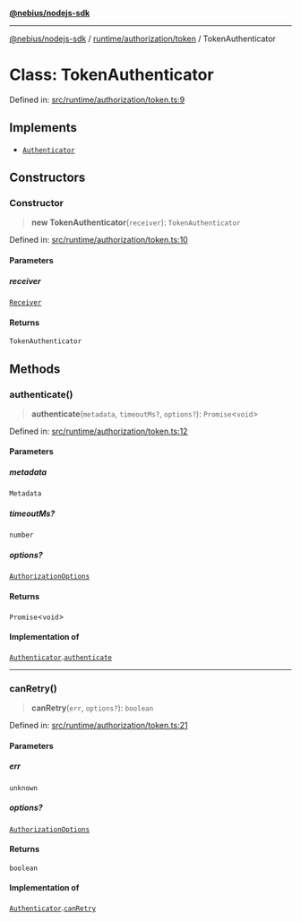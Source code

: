 [**@nebius/nodejs-sdk**](../../../../README.md)

***

[@nebius/nodejs-sdk](../../../../README.md) / [runtime/authorization/token](../README.md) / TokenAuthenticator

# Class: TokenAuthenticator

Defined in: [src/runtime/authorization/token.ts:9](https://github.com/nebius/nodejs-sdk/blob/2ec552fb564ad8fdbf78c4eb6e73ce9101501e8a/src/runtime/authorization/token.ts#L9)

## Implements

- [`Authenticator`](../../provider/interfaces/Authenticator.md)

## Constructors

### Constructor

> **new TokenAuthenticator**(`receiver`): `TokenAuthenticator`

Defined in: [src/runtime/authorization/token.ts:10](https://github.com/nebius/nodejs-sdk/blob/2ec552fb564ad8fdbf78c4eb6e73ce9101501e8a/src/runtime/authorization/token.ts#L10)

#### Parameters

##### receiver

[`Receiver`](../../../token/classes/Receiver.md)

#### Returns

`TokenAuthenticator`

## Methods

### authenticate()

> **authenticate**(`metadata`, `timeoutMs?`, `options?`): `Promise`\<`void`\>

Defined in: [src/runtime/authorization/token.ts:12](https://github.com/nebius/nodejs-sdk/blob/2ec552fb564ad8fdbf78c4eb6e73ce9101501e8a/src/runtime/authorization/token.ts#L12)

#### Parameters

##### metadata

`Metadata`

##### timeoutMs?

`number`

##### options?

[`AuthorizationOptions`](../../provider/interfaces/AuthorizationOptions.md)

#### Returns

`Promise`\<`void`\>

#### Implementation of

[`Authenticator`](../../provider/interfaces/Authenticator.md).[`authenticate`](../../provider/interfaces/Authenticator.md#authenticate)

***

### canRetry()

> **canRetry**(`err`, `options?`): `boolean`

Defined in: [src/runtime/authorization/token.ts:21](https://github.com/nebius/nodejs-sdk/blob/2ec552fb564ad8fdbf78c4eb6e73ce9101501e8a/src/runtime/authorization/token.ts#L21)

#### Parameters

##### err

`unknown`

##### options?

[`AuthorizationOptions`](../../provider/interfaces/AuthorizationOptions.md)

#### Returns

`boolean`

#### Implementation of

[`Authenticator`](../../provider/interfaces/Authenticator.md).[`canRetry`](../../provider/interfaces/Authenticator.md#canretry)
